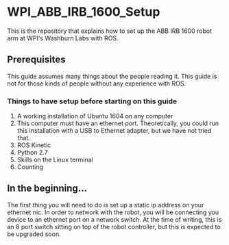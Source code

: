 # WPI_ABB_IRB_1600_Setup
This is the repository that explains how to set up the ABB IRB 1600 robot arm at WPI's Washburn Labs with ROS.

## Prerequisites
This guide assumes many things about the people reading it. This guide is not for those kinds of people without any experience with ROS.

### Things to have setup before starting on this guide
1. A working installation of Ubuntu 1604 on any computer
2. This computer must have an ethernet port. Theoretically, you could run this installation with a USB to Ethernet adapter, but we have not tried that.
2. ROS Kinetic
3. Python 2.7
4. Skills on the Linux terminal
7. Counting

## In the beginning...
The first thing you will need to do is set up a static ip address on your ethernet nic. In order to network with the robot, you will be connecting you device to an ethernet port on a network switch. At the time of writing, this is an 8 port switch sitting on top of the robot controller, but this is expected to be upgraded soon.
